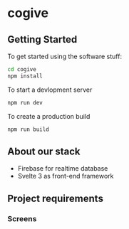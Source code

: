 # cogive
## Getting Started
To get started using the software stuff:
```sh
cd cogive
npm install
```

To start a devlopment server
```sh
npm run dev
```

To create a production build
```sh
npm run build
```

## About our stack
* Firebase for realtime database
* Svelte 3 as front-end framework

## Project requirements

### Screens
